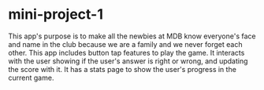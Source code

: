 # mini-project-1
This app's purpose is to make all the newbies at MDB know everyone's face and name in the club because we are a family
and we never forget each other.
This app includes button tap features to play the game. It interacts with the user showing if the user's answer is right
or wrong, and updating the score with it. It has a stats page to show the user's progress in the current game.
